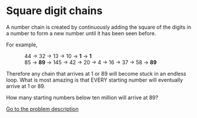 Square digit chains
===================


<p>A number chain is created by continuously adding the square of the digits in a number to form a new number until it has been seen before.</p>
<p>For example,</p>
<p style='margin-left:50px;'>44 &rarr; 32 &rarr; 13 &rarr; 10 &rarr; <b>1</b> &rarr; <b>1</b><br />
85 &rarr; <b>89</b> &rarr; 145 &rarr; 42 &rarr; 20 &rarr; 4 &rarr; 16 &rarr; 37 &rarr; 58 &rarr; <b>89</b></p>
<p>Therefore any chain that arrives at 1 or 89 will become stuck in an endless loop. What is most amazing is that EVERY starting number will eventually arrive at 1 or 89.</p>
<p>How many starting numbers below ten million will arrive at 89?</p>



[Go to the problem description](https://projecteuler.net/problem=92)
